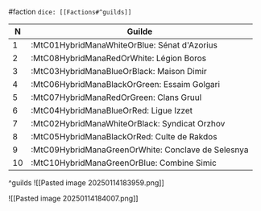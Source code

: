 #faction
`dice: [[Factions#^guilds]]`

| N   | Guilde                                             |
| --- | -------------------------------------------------- |
| 1   | :MtC01HybridManaWhiteOrBlue: Sénat d'Azorius       |
| 2   | :MtC08HybridManaRedOrWhite: Légion Boros           |
| 3   | :MtC03HybridManaBlueOrBlack: Maison Dimir          |
| 4   | :MtC06HybridManaBlackOrGreen: Essaim Golgari       |
| 5   | :MtC07HybridManaRedOrGreen: Clans Gruul            |
| 6   | :MtC04HybridManaBlueOrRed: Ligue Izzet             |
| 7   | :MtC02HybridManaWhiteOrBlack: Syndicat Orzhov      |
| 8   | :MtC05HybridManaBlackOrRed: Culte de Rakdos        |
| 9   | :MtC09HybridManaGreenOrWhite: Conclave de Selesnya |
| 10  | :MtC10HybridManaGreenOrBlue: Combine Simic         |
^guilds
![[Pasted image 20250114183959.png]]

![[Pasted image 20250114184007.png]]